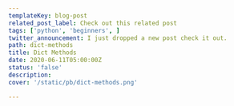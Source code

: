 ```yaml
---
templateKey: blog-post
related_post_label: Check out this related post
tags: ['python', 'beginners', ]
twitter_announcement: I just dropped a new post check it out.
path: dict-methods
title: Dict Methods
date: 2020-06-11T05:00:00Z
status: 'false'
description:
cover: '/static/pb/dict-methods.png'

---
```


<!--
<p style='text-align: center'>
<a href='https://waylonwalker.com/blog/dict-methods'>
  <img
    style='width:500px; max-width:80%; margin: auto;'
    src="https://waylonwalker.com/dict-methods.png"
    alt="Read more from the Dict Methods article"
  />
  </a>
</p>

-->
